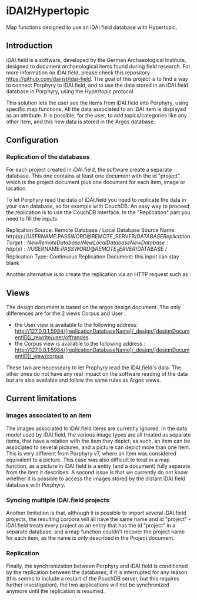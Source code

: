 # iDAI2Hypertopic
Map functions designed to use an iDAI.field database with Hypertopic.

## Introduction
iDAI.field is a software, developed by the German Archaeological Institute, designed to document archaeological items found during field research. For more information on iDAI.field, please check this repository : https://github.com/dainst/idai-field.
The goal of this project is to find a way to connect Porphyry to iDAI.field, and to use the data stored in an iDAI.field database in Porphyry, using the Hypertopic protocol.

This solution lets the user see the items from iDAI.field into Porphyry, using specific map functions. All the data associated to an iDAI item is displayed as an attribute. It is possible, for the user, to add topics/categories like any other item, and this new data is stored in the Argos database.

## Configuration

### Replication of the databases
For each project created in iDAI.field, the software create a separate database. This one contains at least one document with the id "project" which is the project document plus one document for each item, image or location.

To let Porphyry read the data of iDAI.field you need to replicate the data in your own database, so for example with CouchDB. An easy way to proceed the replication is to use the CouchDB interface. In the "Replication" part you need to fill the inputs.

Replication Source: Remote Database / Local Database
Source Name: http(s)://$USERNAME:$PASSWORD@REMOTE_SERVER/$DATABASE
Replication Target: New Remote Database / New Local Database
New Database: http(s)://$USERNAME:$PASSWORD@REMOTE_SERVER/$DATABASE / 
Replication Type: Continuous
Replication Document: this input can stay blank

Another alternative is to create the replication via an HTTP request such as :



## Views
The design document is based on the argos design document. The only differences are for the 2 views Corpus and User :

* the User view is available to the following address: <http://127.0.0.1:5984/[replicationDatabaseName]/_design/[designDocumentID]/_rewrite/user/offrandes>
* the Corpus view is available to the following address : <http://127.0.0.1:5984/[replicationDatabaseName]/_design/[designDocumentID]/_view/corpus>

These two are necesseary to let Prophyry read the iDAI.field's data. The other ones do not have any real impact on the software reading of the data but are also available and follow the same rules as Argos views.

## Current limitations

### Images associated to an item
The images associated to iDAI.field items are currently ignored. In the data model used by iDAI.field, the various image types are all treated as separate items, that have a relation with the item they depict; as such, an item can be associated to several pictures, and a picture can depict more than one item. This is very different from Porphyry v7, where an item was considered equivalent to a picture. This case was also difficult to treat in a map function, as a picture in iDAI.field is a entity (and a document) fully separate from the item it describes.
A second issue is that we currently do not know whether it is possible to access the images stored by the distant iDAI.field database with Porphyry.

### Syncing multiple iDAI.field projects
Another limitation is that, although it is possible to import several iDAI.field projects, the resulting corpora will all have the same name and id "project" - iDAI.field treats every project as an entity that has the id "project" in a separate database, and a map function couldn't recover the project name for each item, as the name is only described in the Project document.

### Replication
Finally, the synchronization between Porphyry and iDAI.field is conditioned by the replication between the databases; if it is interrupted for any reason (this seems to include a restart of the PouchDB server, but this requires further investigation), the two applications will not be synchronized anymore until the replication is resumed.
